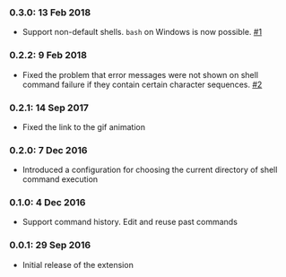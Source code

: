 
### 0.3.0: 13 Feb 2018

* Support non-default shells. `bash` on Windows is now possible. [#1](https://github.com/ryu1kn/vscode-edit-with-shell/issues/1)

### 0.2.2: 9 Feb 2018

* Fixed the problem that error messages were not shown on shell command failure if they contain certain character sequences. [#2](https://github.com/ryu1kn/vscode-edit-with-shell/issues/2)

### 0.2.1: 14 Sep 2017

* Fixed the link to the gif animation

### 0.2.0: 7 Dec 2016

* Introduced a configuration for choosing the current directory of shell command execution

### 0.1.0: 4 Dec 2016

* Support command history. Edit and reuse past commands

### 0.0.1: 29 Sep 2016

* Initial release of the extension
